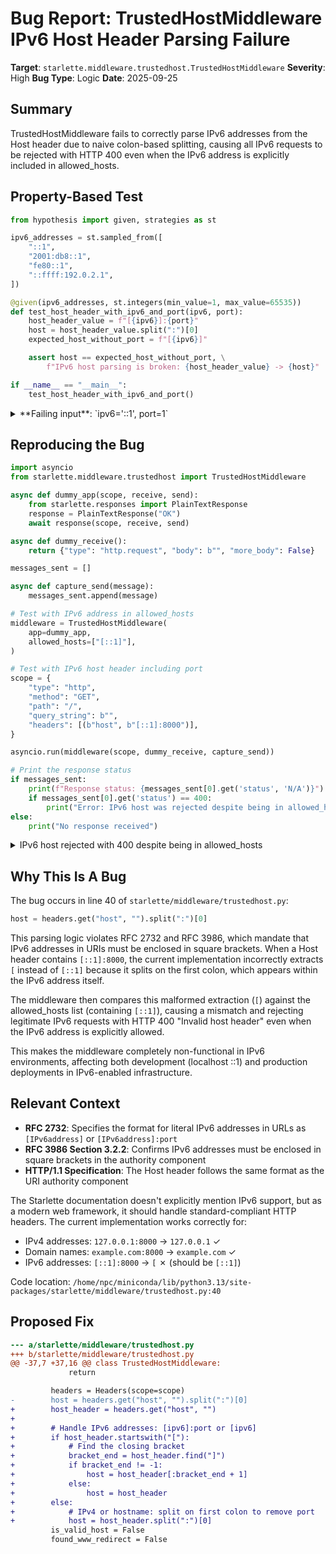 # Bug Report: TrustedHostMiddleware IPv6 Host Header Parsing Failure

**Target**: `starlette.middleware.trustedhost.TrustedHostMiddleware`
**Severity**: High
**Bug Type**: Logic
**Date**: 2025-09-25

## Summary

TrustedHostMiddleware fails to correctly parse IPv6 addresses from the Host header due to naive colon-based splitting, causing all IPv6 requests to be rejected with HTTP 400 even when the IPv6 address is explicitly included in allowed_hosts.

## Property-Based Test

```python
from hypothesis import given, strategies as st

ipv6_addresses = st.sampled_from([
    "::1",
    "2001:db8::1",
    "fe80::1",
    "::ffff:192.0.2.1",
])

@given(ipv6_addresses, st.integers(min_value=1, max_value=65535))
def test_host_header_with_ipv6_and_port(ipv6, port):
    host_header_value = f"[{ipv6}]:{port}"
    host = host_header_value.split(":")[0]
    expected_host_without_port = f"[{ipv6}]"

    assert host == expected_host_without_port, \
        f"IPv6 host parsing is broken: {host_header_value} -> {host}"

if __name__ == "__main__":
    test_host_header_with_ipv6_and_port()
```

<details>

<summary>
**Failing input**: `ipv6='::1', port=1`
</summary>
```
Traceback (most recent call last):
  File "/home/npc/pbt/agentic-pbt/worker_/10/hypo.py", line 20, in <module>
    test_host_header_with_ipv6_and_port()
    ~~~~~~~~~~~~~~~~~~~~~~~~~~~~~~~~~~~^^
  File "/home/npc/pbt/agentic-pbt/worker_/10/hypo.py", line 11, in test_host_header_with_ipv6_and_port
    def test_host_header_with_ipv6_and_port(ipv6, port):
                   ^^^
  File "/home/npc/miniconda/lib/python3.13/site-packages/hypothesis/core.py", line 2124, in wrapped_test
    raise the_error_hypothesis_found
  File "/home/npc/pbt/agentic-pbt/worker_/10/hypo.py", line 16, in test_host_header_with_ipv6_and_port
    assert host == expected_host_without_port, \
           ^^^^^^^^^^^^^^^^^^^^^^^^^^^^^^^^^^
AssertionError: IPv6 host parsing is broken: [::1]:1 -> [
Falsifying example: test_host_header_with_ipv6_and_port(
    # The test always failed when commented parts were varied together.
    ipv6='::1',  # or any other generated value
    port=1,  # or any other generated value
)
```
</details>

## Reproducing the Bug

```python
import asyncio
from starlette.middleware.trustedhost import TrustedHostMiddleware

async def dummy_app(scope, receive, send):
    from starlette.responses import PlainTextResponse
    response = PlainTextResponse("OK")
    await response(scope, receive, send)

async def dummy_receive():
    return {"type": "http.request", "body": b"", "more_body": False}

messages_sent = []

async def capture_send(message):
    messages_sent.append(message)

# Test with IPv6 address in allowed_hosts
middleware = TrustedHostMiddleware(
    app=dummy_app,
    allowed_hosts=["[::1]"],
)

# Test with IPv6 host header including port
scope = {
    "type": "http",
    "method": "GET",
    "path": "/",
    "query_string": b"",
    "headers": [(b"host", b"[::1]:8000")],
}

asyncio.run(middleware(scope, dummy_receive, capture_send))

# Print the response status
if messages_sent:
    print(f"Response status: {messages_sent[0].get('status', 'N/A')}")
    if messages_sent[0].get('status') == 400:
        print("Error: IPv6 host was rejected despite being in allowed_hosts")
else:
    print("No response received")
```

<details>

<summary>
IPv6 host rejected with 400 despite being in allowed_hosts
</summary>
```
Response status: 400
Error: IPv6 host was rejected despite being in allowed_hosts
```
</details>

## Why This Is A Bug

The bug occurs in line 40 of `starlette/middleware/trustedhost.py`:
```python
host = headers.get("host", "").split(":")[0]
```

This parsing logic violates RFC 2732 and RFC 3986, which mandate that IPv6 addresses in URIs must be enclosed in square brackets. When a Host header contains `[::1]:8000`, the current implementation incorrectly extracts `[` instead of `[::1]` because it splits on the first colon, which appears within the IPv6 address itself.

The middleware then compares this malformed extraction (`[`) against the allowed_hosts list (containing `[::1]`), causing a mismatch and rejecting legitimate IPv6 requests with HTTP 400 "Invalid host header" even when the IPv6 address is explicitly allowed.

This makes the middleware completely non-functional in IPv6 environments, affecting both development (localhost ::1) and production deployments in IPv6-enabled infrastructure.

## Relevant Context

- **RFC 2732**: Specifies the format for literal IPv6 addresses in URLs as `[IPv6address]` or `[IPv6address]:port`
- **RFC 3986 Section 3.2.2**: Confirms IPv6 addresses must be enclosed in square brackets in the authority component
- **HTTP/1.1 Specification**: The Host header follows the same format as the URI authority component

The Starlette documentation doesn't explicitly mention IPv6 support, but as a modern web framework, it should handle standard-compliant HTTP headers. The current implementation works correctly for:
- IPv4 addresses: `127.0.0.1:8000` → `127.0.0.1` ✓
- Domain names: `example.com:8000` → `example.com` ✓
- IPv6 addresses: `[::1]:8000` → `[` ✗ (should be `[::1]`)

Code location: `/home/npc/miniconda/lib/python3.13/site-packages/starlette/middleware/trustedhost.py:40`

## Proposed Fix

```diff
--- a/starlette/middleware/trustedhost.py
+++ b/starlette/middleware/trustedhost.py
@@ -37,7 +37,16 @@ class TrustedHostMiddleware:
             return

         headers = Headers(scope=scope)
-        host = headers.get("host", "").split(":")[0]
+        host_header = headers.get("host", "")
+
+        # Handle IPv6 addresses: [ipv6]:port or [ipv6]
+        if host_header.startswith("["):
+            # Find the closing bracket
+            bracket_end = host_header.find("]")
+            if bracket_end != -1:
+                host = host_header[:bracket_end + 1]
+            else:
+                host = host_header
+        else:
+            # IPv4 or hostname: split on first colon to remove port
+            host = host_header.split(":")[0]
         is_valid_host = False
         found_www_redirect = False
```